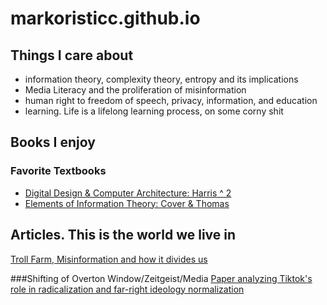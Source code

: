 # markoristicc.github.io

## Things I care about
- information theory, complexity theory, entropy and its implications
- Media Literacy and the proliferation of misinformation
- human right to freedom of speech, privacy, information, and education
- learning. Life is a lifelong learning process, on some corny shit

## Books I enjoy

### Favorite Textbooks
- [Digital Design & Computer Architecture: Harris ^ 2](https://www.amazon.com/Digital-Design-Computer-Architecture-Harris/dp/0123944244)
- [Elements of Information Theory: Cover & Thomas](http://staff.ustc.edu.cn/~cgong821/Wiley.Interscience.Elements.of.Information.Theory.Jul.2006.eBook-DDU.pdf)

## Articles. This is the world we live in
[Troll Farm, Misinformation and how it divides us](https://www.technologyreview.com/2021/09/16/1035851/facebook-troll-farms-report-us-2020-election/)

###Shifting of Overton Window/Zeitgeist/Media
[Paper analyzing Tiktok's role in radicalization and far-right ideology normalization](https://www.tandfonline.com/doi/full/10.1080/1472586X.2023.2274890#:~:text=Different%20from%20right%2Dwing%20parties,its%20short%20'snackable'%20video%20format)





